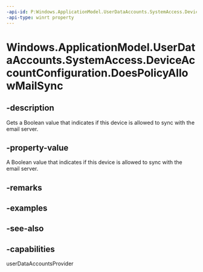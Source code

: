```yaml
---
-api-id: P:Windows.ApplicationModel.UserDataAccounts.SystemAccess.DeviceAccountConfiguration.DoesPolicyAllowMailSync
-api-type: winrt property
---
```


<!-- Property syntax
public bool DoesPolicyAllowMailSync { get; }
-->

# Windows.ApplicationModel.UserDataAccounts.SystemAccess.DeviceAccountConfiguration.DoesPolicyAllowMailSync

## -description
Gets a Boolean value that indicates if this device is allowed to sync with the email server.

## -property-value
A Boolean value that indicates if this device is allowed to sync with the email server.

## -remarks

## -examples

## -see-also


## -capabilities
userDataAccountsProvider
